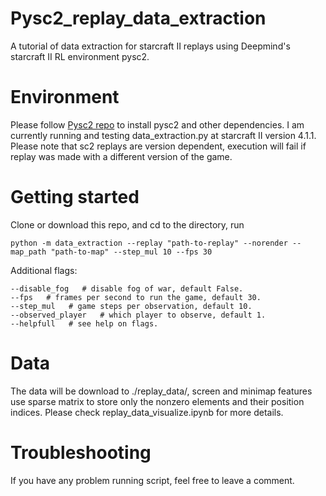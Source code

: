 # Pysc2_replay_data_extraction
A tutorial of data extraction for starcraft II replays using Deepmind's starcraft II RL environment pysc2.

# Environment
Please follow [Pysc2 repo](https://github.com/deepmind/pysc2) to install pysc2 and other dependencies. I am currently running
and testing data_extraction.py at starcraft II version 4.1.1. Please note that sc2 replays are version dependent, execution will 
fail if replay was made with a different version of the game.

# Getting started
Clone or download this repo, and cd to the directory, run

```shell
python -m data_extraction --replay "path-to-replay" --norender --map_path "path-to-map" --step_mul 10 --fps 30
```
Additional flags:
```shell
--disable_fog   # disable fog of war, default False.
--fps   # frames per second to run the game, default 30.
--step_mul   # game steps per observation, default 10.
--observed_player   # which player to observe, default 1.
--helpfull   # see help on flags.
```

# Data
The data will be download to ./replay_data/, screen and minimap features use sparse matrix to store only the nonzero elements and their position indices. Please check replay_data_visualize.ipynb for more details.

# Troubleshooting
If you have any problem running script, feel free to leave a comment.
